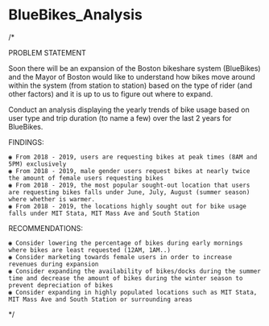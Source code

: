 # BlueBikes_Analysis

/* 

PROBLEM STATEMENT 

Soon there will be an expansion of the Boston bikeshare system (BlueBikes) and the Mayor of Boston would like to understand how bikes move around within the system (from station to station) based on the type of rider (and other factors) and it is up to us to figure out where to expand.  

Conduct an analysis displaying the yearly trends of bike usage based on user type and trip duration (to name a few) over the last 2 years for BlueBikes.

FINDINGS:

	◉ From 2018 - 2019, users are requesting bikes at peak times (8AM and 5PM) exclusively
	◉ From 2018 - 2019, male gender users request bikes at nearly twice the amount of female users requesting bikes 
	◉ From 2018 - 2019, the most popular sought-out location that users are requesting bikes falls under June, July, August (summer season) where whether is warmer.
	◉ From 2018 - 2019, the locations highly sought out for bike usage falls under MIT Stata, MIT Mass Ave and South Station
                                               

         
RECOMMENDATIONS: 

	◉ Consider lowering the percentage of bikes during early mornings where bikes are least requested (12AM, 1AM..)
	◉ Consider marketing towards female users in order to increase revenues during expansion 
	◉ Consider expanding the availability of bikes/docks during the summer time and decrease the amount of bikes during the winter season to prevent depreciation of bikes
	◉ Consider expanding in highly populated locations such as MIT Stata, MIT Mass Ave and South Station or surrounding areas
                                                        
*/
																			
																			
																			
